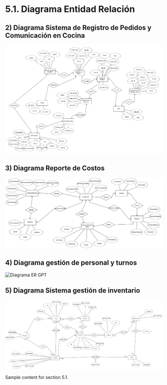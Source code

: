 # 5.1. Diagrama Entidad Relación

## 2) Diagrama Sistema de Registro de Pedidos y Comunicación en Cocina

![Descripción de la imagen](../Diagramas%20ER/ER_Modulo%202.png)

## 3) Diagrama Reporte de Costos

![Descripción de la imagen](../Diagramas%20ER/ER-ReporteCostos.png)

## 4) Diagrama gestión de personal y turnos

![Diagrama ER GPT](../Diagramas%20ER/ER_GestiónPersonalTurnos.png)

## 5) Diagrama Sistema gestión de inventario

![Descripción de la imagen](../Diagramas%20ER/ER_GestionInventario.png)

Sample content for section 5.1.
